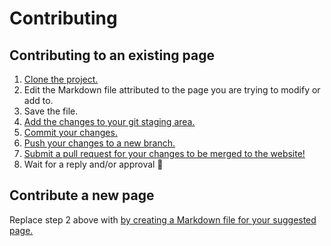 # Contributing

## Contributing to an existing page

1. [Clone the project.](https://docs.github.com/en/repositories/creating-and-managing-repositories/cloning-a-repository)
2. Edit the Markdown file attributed to the page you are trying to modify or add to.
3. Save the file.
4. [Add the changes to your git staging area.](https://github.com/git-guides/git-add)
5. [Commit your changes.](https://github.com/git-guides/git-commit)
6. [Push your changes to a new branch.](https://docs.github.com/en/get-started/using-git/pushing-commits-to-a-remote-repository)
7. [Submit a pull request for your changes to be merged to the website!](https://github.com/git-guides/git-pull)
8. Wait for a reply and/or approval 🙂

## Contribute a new page

Replace step 2 above with [by creating a Markdown file for your suggested page.](https://www.markdownguide.org/getting-started/)
